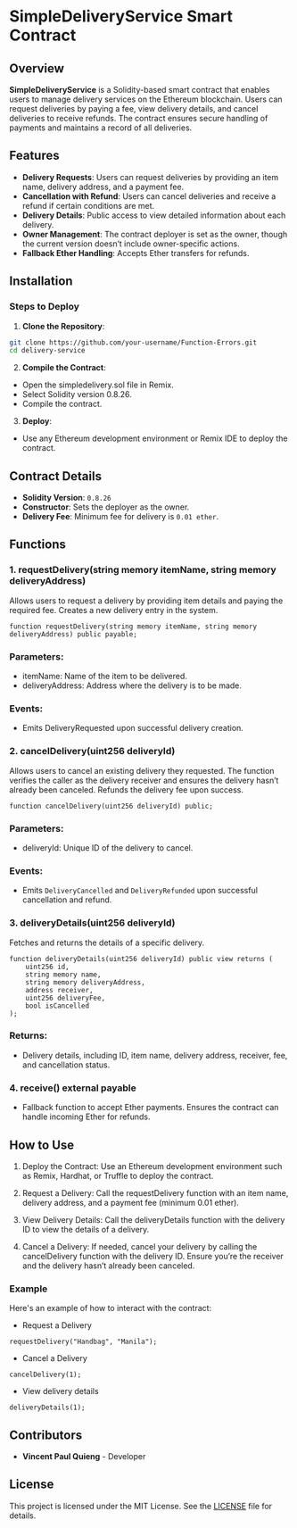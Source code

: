 # SimpleDeliveryService Smart Contract

## Overview

**SimpleDeliveryService** is a Solidity-based smart contract that enables users to manage delivery services on the Ethereum blockchain. Users can request deliveries by paying a fee, view delivery details, and cancel deliveries to receive refunds. The contract ensures secure handling of payments and maintains a record of all deliveries.

## Features

- **Delivery Requests**: Users can request deliveries by providing an item name, delivery address, and a payment fee.
- **Cancellation with Refund**: Users can cancel deliveries and receive a refund if certain conditions are met.
- **Delivery Details**: Public access to view detailed information about each delivery.
- **Owner Management**: The contract deployer is set as the owner, though the current version doesn’t include owner-specific actions.
- **Fallback Ether Handling**: Accepts Ether transfers for refunds.

## Installation  
### Steps to Deploy  
1. **Clone the Repository**:  
```bash
git clone https://github.com/your-username/Function-Errors.git
cd delivery-service
```
2. **Compile the Contract**:  
- Open the simpledelivery.sol file in Remix.
- Select Solidity version 0.8.26.
- Compile the contract.
3. **Deploy**:  
- Use any Ethereum development environment or Remix IDE to deploy the contract.

## Contract Details

- **Solidity Version**: `0.8.26`
- **Constructor**: Sets the deployer as the owner.
- **Delivery Fee**: Minimum fee for delivery is `0.01 ether`.

## Functions

### 1. requestDelivery(string memory itemName, string memory deliveryAddress)
Allows users to request a delivery by providing item details and paying the required fee. Creates a new delivery entry in the system.
```solidity
function requestDelivery(string memory itemName, string memory deliveryAddress) public payable;
```
### Parameters:
- itemName: Name of the item to be delivered.
- deliveryAddress: Address where the delivery is to be made.

### Events:
- Emits DeliveryRequested upon successful delivery creation.

### 2. cancelDelivery(uint256 deliveryId)
Allows users to cancel an existing delivery they requested. The function verifies the caller as the delivery receiver and ensures the delivery hasn’t already been canceled. Refunds the delivery fee upon success.
```solidity
function cancelDelivery(uint256 deliveryId) public;
```
### Parameters:
- deliveryId: Unique ID of the delivery to cancel.

### Events:
- Emits `DeliveryCancelled` and `DeliveryRefunded` upon successful cancellation and refund.

### 3. deliveryDetails(uint256 deliveryId)
Fetches and returns the details of a specific delivery.
```solidity
function deliveryDetails(uint256 deliveryId) public view returns (
    uint256 id,
    string memory name,
    string memory deliveryAddress,
    address receiver,
    uint256 deliveryFee,
    bool isCancelled
);
```
### Returns:
- Delivery details, including ID, item name, delivery address, receiver, fee, and cancellation status.

### 4. receive() external payable
- Fallback function to accept Ether payments. Ensures the contract can handle incoming Ether for refunds.

## How to Use
1. Deploy the Contract: Use an Ethereum development environment such as Remix, Hardhat, or Truffle to deploy the contract.

2. Request a Delivery: Call the requestDelivery function with an item name, delivery address, and a payment fee (minimum 0.01 ether).

3. View Delivery Details: Call the deliveryDetails function with the delivery ID to view the details of a delivery.

4. Cancel a Delivery: If needed, cancel your delivery by calling the cancelDelivery function with the delivery ID. Ensure you’re the receiver and the delivery hasn’t already been canceled.

### Example
Here's an example of how to interact with the contract:
- Request a Delivery
```solidity
requestDelivery("Handbag", "Manila");
```
- Cancel a Delivery
```solidity
cancelDelivery(1);
```
- View delivery details
```solidity
deliveryDetails(1);
```
## Contributors
- **Vincent Paul Quieng** - Developer 

## License 
This project is licensed under the MIT License. See the [LICENSE](LICENSE) file for details.
